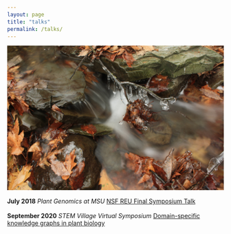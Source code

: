 ```yaml
---
layout: page
title: "talks"
permalink: /talks/
---
```

![Clear ice coating a stick, with a background of rushing water and autumn leaves](../images/ice.JPG)

**July 2018** *Plant Genomics at MSU* [NSF REU Final Symposium Talk](https://mediaspace.msu.edu/media/t/1_1h2nrq4p)<br>
<br>
**September 2020** *STEM Village Virtual Symposium* [Domain-specific knowledge graphs in plant biology](https://youtu.be/S0UHH462mvk?t=2985)

